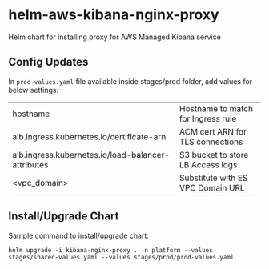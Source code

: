 # helm-aws-kibana-nginx-proxy
Helm chart for installing proxy for AWS Managed Kibana service

## Config Updates
In `prod-values.yaml` file available inside stages/prod folder, add values for below settings:

| | |
|--|--|
|hostname |Hostname to match for Ingress rule |
|alb.ingress.kubernetes.io/certificate-arn | ACM cert ARN for TLS connections |
|alb.ingress.kubernetes.io/load-balancer-attributes |S3 bucket to store LB Access logs |
|<vpc_domain> |Substitute with ES VPC Domain URL |

## Install/Upgrade Chart

Sample command to install/upgrade chart.

```
helm upgrade -i kibana-nginx-proxy . -n platform --values stages/shared-values.yaml --values stages/prod/prod-values.yaml
```

